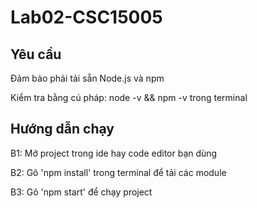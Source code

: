 # Lab02-CSC15005

## Yêu cầu

Đảm bảo phải tải sẵn Node.js và npm

Kiểm tra bằng cú pháp: node -v && npm -v trong terminal

## Hướng dẫn chạy

B1: Mở project trong ide hay code editor bạn dùng

B2: Gõ 'npm install' trong terminal để tải các module

B3: Gõ 'npm start' để chạy project
